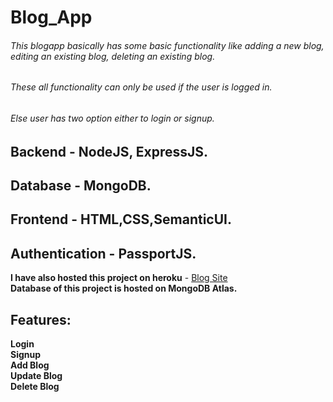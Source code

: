 # Blog_App

###### This blogapp basically has some basic functionality like adding a new blog, editing an existing blog, deleting an existing blog.  
###### These all functionality can only be used if the user is logged in.  
###### Else user has two option either to login or signup.

## Backend - NodeJS, ExpressJS. 
## Database - MongoDB.
## Frontend - HTML,CSS,SemanticUI.
## Authentication - PassportJS.

**I have also hosted this project on heroku** - [Blog Site](https://fast-brushlands-51366.herokuapp.com/login)  
**Database of this project is hosted on MongoDB Atlas.**

## Features:  

**Login**  
**Signup**  
**Add Blog**  
**Update Blog**  
**Delete Blog**  

